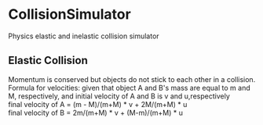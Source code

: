 # CollisionSimulator
Physics elastic and inelastic collision simulator 
## Elastic Collision
Momentum is conserved but objects do not stick to each other in a collision. 
Formula for velocities: 
given that object A and B's mass are equal to m and M, respectively, and initial velocity of A and B is v and u,respectively <br />
final velocity of A = (m - M)/(m+M) * v + 2M/(m+M) * u <br />
final velocity of B = 2m/(m+M) * v + (M-m)/(m+M) * u <br />


